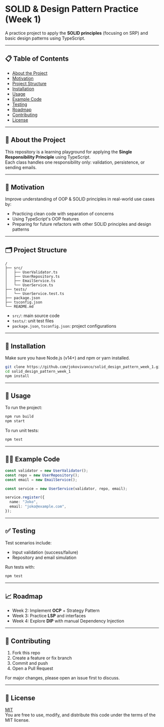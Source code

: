 # SOLID & Design Pattern Practice (Week 1)

A practice project to apply the **SOLID principles** (focusing on SRP) and basic design patterns using TypeScript.

---

## 📋 Table of Contents

- [About the Project](#about-the-project)
- [Motivation](#motivation)
- [Project Structure](#project-structure)
- [Installation](#installation)
- [Usage](#usage)
- [Example Code](#example-code)
- [Testing](#testing)
- [Roadmap](#roadmap)
- [Contributing](#contributing)
- [License](#license)

---

## 🧩 About the Project

This repository is a learning playground for applying the **Single Responsibility Principle** using TypeScript.  
Each class handles one responsibility only: validation, persistence, or sending emails.

---

## 🎯 Motivation

Improve understanding of OOP & SOLID principles in real-world use cases by:

- Practicing clean code with separation of concerns
- Using TypeScript's OOP features
- Preparing for future refactors with other SOLID principles and design patterns

---

## 🗂 Project Structure

```
/
├── src/
│   ├── UserValidator.ts
│   ├── UserRepository.ts
│   ├── EmailService.ts
│   └── UserService.ts
├── tests/
│   └── UserService.test.ts
├── package.json
├── tsconfig.json
└── README.md
```

- `src/`: main source code
- `tests/`: unit test files
- `package.json`, `tsconfig.json`: project configurations

---

## 🚀 Installation

Make sure you have Node.js (v14+) and npm or yarn installed.

```bash
git clone https://github.com/jokovivanco/solid_design_pattern_week_1.git
cd solid_design_pattern_week_1
npm install
```

---

## 🧩 Usage

To run the project:

```bash
npm run build
npm start
```

To run unit tests:

```bash
npm test
```

---

## 🧑‍💻 Example Code

```ts
const validator = new UserValidator();
const repo = new UserRepository();
const email = new EmailService();

const service = new UserService(validator, repo, email);

service.register({
  name: "Joko",
  email: "joko@example.com",
});
```

---

## ✅ Testing

Test scenarios include:

- Input validation (success/failure)
- Repository and email simulation

Run tests with:

```bash
npm test
```

---

## 📈 Roadmap

- Week 2: Implement **OCP** + Strategy Pattern
- Week 3: Practice **LSP** and interfaces
- Week 4: Explore **DIP** with manual Dependency Injection

---

## 🤝 Contributing

1. Fork this repo
2. Create a feature or fix branch
3. Commit and push
4. Open a Pull Request

For major changes, please open an issue first to discuss.

---

## 📄 License

[MIT](LICENSE)  
You are free to use, modify, and distribute this code under the terms of the MIT license.
